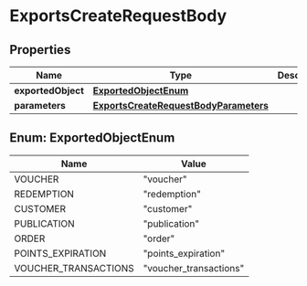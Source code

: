 

# ExportsCreateRequestBody


## Properties

| Name | Type | Description | Notes |
|------------ | ------------- | ------------- | -------------|
|**exportedObject** | [**ExportedObjectEnum**](#ExportedObjectEnum) |  |  |
|**parameters** | [**ExportsCreateRequestBodyParameters**](ExportsCreateRequestBodyParameters.md) |  |  [optional] |



## Enum: ExportedObjectEnum

| Name | Value |
|---- | -----|
| VOUCHER | &quot;voucher&quot; |
| REDEMPTION | &quot;redemption&quot; |
| CUSTOMER | &quot;customer&quot; |
| PUBLICATION | &quot;publication&quot; |
| ORDER | &quot;order&quot; |
| POINTS_EXPIRATION | &quot;points_expiration&quot; |
| VOUCHER_TRANSACTIONS | &quot;voucher_transactions&quot; |



